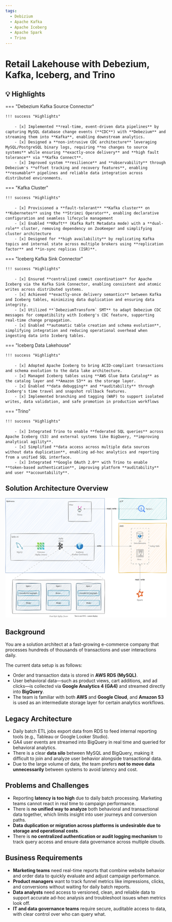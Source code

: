 ```yaml
---
tags:
  - Debizium
  - Apache Kafka
  - Apache Iceberg
  - Apache Spark
  - Trino
---
```

# Retail Lakehouse with Debezium, Kafka, Iceberg, and Trino

## 💡 Highlights

=== "Debezium Kafka Source Connector"

    !!! success "Highlights"

        - [x] Implemented **real-time, event-driven data pipelines** by capturing MySQL database change events (**CDC**) with **Debezium** and streaming them into **Kafka**, enabling downstream analytics.
        - [x] Designed a **non-intrusive CDC architecture** leveraging MySQL/PostgreSQL binary logs, requiring **no changes to source systems** while ensuring **exactly-once delivery** and **high fault tolerance** via **Kafka Connect**.
        - [x] Improved system **resilience** and **observability** through Debezium's **offset tracking and recovery features**, enabling **resumable** pipelines and reliable data integration across distributed environments.

=== "Kafka Cluster"

    !!! success "Highlights"

        - [x] Provisioned a **fault-tolerant** **Kafka cluster** on **Kubernetes** using the **Strimzi Operator**, enabling declarative configuration and seamless lifecycle management
        - [x] Enabled **KRaft** (Kafka Raft Metadata mode) with a **dual-role** cluster, removing dependency on ZooKeeper and simplifying cluster architecture
        - [x] Designed for **high availability** by replicating Kafka topics and internal state across multiple brokers using **replication factor** and **in-sync replicas (ISR)**.

=== "Iceberg Kafka Sink Connector"

    !!! success "Highlights"

        - [x] Ensured **centralized commit coordination** for Apache Iceberg via the Kafka Sink Connector, enabling consistent and atomic writes across distributed systems.
        - [x] Achieved **exactly-once delivery semantics** between Kafka and Iceberg tables, minimizing data duplication and ensuring data integrity.
        - [x] Utilized **`DebeziumTransform` SMT** to adapt Debezium CDC messages for compatibility with Iceberg's CDC feature, supporting real-time change propagation.
        - [x] Enabled **automatic table creation and schema evolution**, simplifying integration and reducing operational overhead when ingesting data into Iceberg tables.

=== "Iceberg Data Lakehouse"

    !!! success "Highlights"

        - [x] Adopted Apache Iceberg to bring ACID-compliant transactions and schema evolution to the data lake architecture.
        - [x] Managed Iceberg tables using **AWS Glue Data Catalog** as the catalog layer and **Amazon S3** as the storage layer.
        - [x] Enabled **data debugging** and **auditability** through Iceberg's time travel and snapshot rollback features.
        - [x] Implemented branching and tagging (WAP) to support isolated writes, data validation, and safe promotion in production workflows

=== "Trino"

    !!! success "Highlights"

        - [x] Integrated Trino to enable **federated SQL queries** across Apache Iceberg (S3) and external systems like BigQuery, **improving analytical agility**.
        - [x] Simplified **data access across multiple data sources without data duplication**, enabling ad-hoc analytics and reporting from a unified SQL interface.
        - [x] Integrated **Google OAuth 2.0** with Trino to enable **token-based authentication**, improving platform **auditability** and user **accountability**.

## Solution Architecture Overview

![](architecture.drawio.svg)

## Background

You are a solution architect at a fast-growing e-commerce company that processes hundreds of thousands of transactions and user interactions daily.

The current data setup is as follows:

- Order and transaction data is stored in **AWS RDS (MySQL)**.
- User behavioral data—such as product views, cart additions, and ad clicks—is collected via **Google Analytics 4 (GA4)** and streamed directly into **BigQuery**.
- The team is familiar with both **AWS** and **Google Cloud**, and **Amazon S3** is used as an intermediate storage layer for certain analytics workflows.

## Legacy Architecture

- Daily batch ETL jobs export data from RDS to feed internal reporting tools (e.g., Tableau or Google Looker Studio).
- GA4 user events are streamed into BigQuery in real time and queried for behavioral analytics.
- There is a clear **data silo** between MySQL and BigQuery, making it difficult to join and analyze user behavior alongside transactional data.
- Due to the large volume of data, the team prefers **not to move data unnecessarily** between systems to avoid latency and cost.

## Problems and Challenges

- Reporting **latency is too high** due to daily batch processing. Marketing teams cannot react in real time to campaign performance.
- There is **no unified way to analyze** both behavioral and transactional data together, which limits insight into user journeys and conversion paths.
- **Data duplication or migration across platforms is undesirable due to storage and operational costs**.
- There is **no centralized authentication or audit logging mechanism** to track query access and ensure data governance across multiple clouds.

## Business Requirements

- **Marketing teams** need real-time reports that combine website behavior and order data to quickly evaluate and adjust campaign performance.
- **Product managers** want to track funnel metrics like impressions, clicks, and conversions without waiting for daily batch reports.
- **Data analysts** need access to versioned, clean, and reliable data to support accurate ad-hoc analysis and troubleshoot issues when metrics look off.
- **IT and data governance teams** require secure, auditable access to data, with clear control over who can query what.